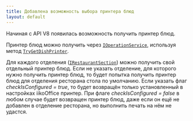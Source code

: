 ```yaml
---
title: Добавлена возможность выбора принтера блюд
layout: default
---
```


Начиная с API V8 появилась возможность получить принтер блюд.

Принтер блюд можно получить через [`IOperationService`](https://iiko.github.io/front.api.sdk/v8/html/T_Resto_Front_Api_IOperationService.htm), используя метод [`TryGetDishPrinter`](https://iiko.github.io/front.api.sdk/v8/html/M_Resto_Front_Api_IOperationService_TryGetDishPrinter.htm).

Для каждого отделения ([`IRestaurantSection`](https://iiko.github.io/front.api.sdk/v8/html/T_Resto_Front_Api_Data_Organization_Sections_IRestaurantSection.htm)) можно получить свой отдельный принтер блюд. 
Если не указать отделение, для которого нужно получить принтер блюд, то будет попытка получить принтер блюд для отделения ресторана стола по умолчанию.
Если указать флаг *checkIsConfigured = true*, то будет возвращён только установленный в настройках iikoOffice принтер.
При флаге *checkIsConfigured = false* в любом случае будет возвращен принтер блюд, даже если он ещё не добавлен в отделение ресторана, но выполнить печать на нём не удастся.